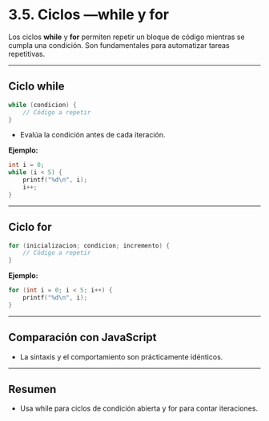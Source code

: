 # 3.5. Ciclos —while y for

Los ciclos **while** y **for** permiten repetir un bloque de código mientras se cumpla una condición. Son fundamentales para automatizar tareas repetitivas.

---

## Ciclo while

```c
while (condicion) {
    // Código a repetir
}
```

- Evalúa la condición antes de cada iteración.

**Ejemplo:**

```c
int i = 0;
while (i < 5) {
    printf("%d\n", i);
    i++;
}
```

---

## Ciclo for

```c
for (inicializacion; condicion; incremento) {
    // Código a repetir
}
```

**Ejemplo:**

```c
for (int i = 0; i < 5; i++) {
    printf("%d\n", i);
}
```

---

## Comparación con JavaScript

- La sintaxis y el comportamiento son prácticamente idénticos.

---

## Resumen

- Usa while para ciclos de condición abierta y for para contar iteraciones.
